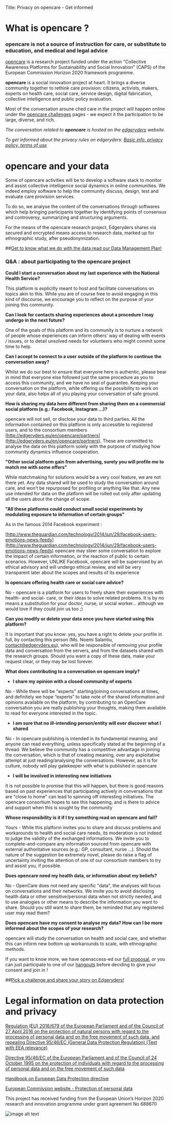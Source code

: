 Title:    Privacy on opencare - Get informed 

# What is opencare ?

### opencare is not a source of instruction for care, or substitute to education, and **medical and legal advice** 

[opencare](http://opencare.cc) is a research project funded under the action "Collective Awareness Platforms for Sustainability and Social Innovation" (CAPS) of the European Commission Horizon 2020 framework programme. 

**opencare** is a social innovation project at heart. It brings a diverse community together to rethink care provision: citizens, activists, makers, experts on health care, social care, service design, digital fabrication, collective intelligence and public policy evaluation. 

Most of the conversation aroune ched care in the project will happen online under the [opencare challenges](https://edgeryders.eu/en/op3ncare/helping-one-another-to-discover-what-is) pages - we expect it the participation to be large, diverse, and rich. 

*The conversation related to **opencare** is hosted on the [edgeryders](http://edgeryders.eu/) website.*

*To get informed about the privacy rules on edgeryders: [Basic info, privacy policy, terms of use](https://edgeryders.eu/edgeryders-lbg/privacy-policy-and-terms-of-use)*

# opencare and your data

Some of opencare activities will be to develop a software stack to monitor and assist collective intelligence social dynamics in online communities. We indeed employ software to help the community discuss, design, test and evaluate care provision services. 

To do so, we analyse the content of the conversations through softwares which help bringing participants together by identifying points of consensus and controversy, summarizing and structuring arguments. 

For the means of the opencare research project, Edgeryders shares via secured and encrypted means access to research data, marked up for ethnographic study, after pseudonymization.

##[Get to know what we do with the data,read our Data Management Plan!](https://drive.google.com/open?id=0B_vWawrKpTaFQjczaGtkVDZZdW8)

### Q&A : about participating to the opencare project

**Could I start a conversation about my last experience with the National Health Service?**

This platform is explicitly meant to host and facilitate conversations on topics akin to this. While you are of course free to avoid engaging in this kind of discourse, we encourage you to reflect on the purpose of your joining this community.

**Can I look for contacts sharing experiences about a procedure I may undergo in the next future?**

One of the goals of this platform and its community is to nurture a network of people whose experiences can inform others’ way of dealing with events / issues, or to detail unsolved needs for volunteers who might commit some time to help.

**Can I  accept to connect to a user outside of the platform to continue the conversation away?**

Whilst we do our best to ensure that everyone here is authentic, please bear in mind that everyone else followed just the same procedure as you to access this community, and we have no seal of guarantee. Keeping your conversation on the platform, while offering us the possibility to work on your data, also helps all of you playing your conversation of safe ground.

**How is sharing my data here different from sharing them on a commercial social platform (e.g.: Facebook, Instagram …)?**

opencare will not sell, or disclose your data to third parties. All the information contained on this platform is only accessible to registered users, and to the consortium members [http://edgeryders.eu/en/opencare/partners](http://edgeryders.eu/en/opencare/partners). These are committed to analyse the data on this platform solely with the purpose of studying how community dynamics influence cooperation.

**"Other social platform gain from advertising, surely you will profile me to match me with some offers"**

While matchmaking for solutions would be a very cool feature, we are not there yet. Any data shared will be used to study the conversation around care, and won’t be repurposed for profiling or anything like that. Any new use intended for data on the platform will be rolled out only after updating all the users about the change of scope.

**"All these platforms could conduct small social experiments by modulating exposure to information of certain groups"**

As in the famous 2014 Facebook experiment :

[http://www.theguardian.com/technology/2014/jun/29/facebook-users-emotions-news-feeds](http://www.theguardian.com/technology/2014/jun/29/facebook-users-emotions-news-feeds)  opencare may steer some conversation to explore the impact of certain information, or the reaction of public to certain scenarios. However, UNLIKE Facebook, opencare will be supervised by an ethical advisory and will undergo ethical review, and will be very transparent later about the scopes and results of its experience

**Is opencare offering health care or social care advice?**

No - opencare is a platform for users to freely share their experiences with health- and social- care, or their ideas to solve related problems. It is by no means a substitution for your doctor, nurse, or social worker… although we would love if they could join us too ;)

**Can you modify or delete your data once you have started using this platform?**

It is important that you know: yes, you have a right to delete your profile in full, by contacting this person (Ms. Noemi Salantiu, contact@edgeryders.eu), who will be responsible of removing your profile data and conversation from the servers, and from the datasets shared with the research groups. Should you want a copy of these data, make your request clear, or they may be lost forever.

**What does contributing to a conversation on opencare imply?**

* **I share my opinion with a closed community of experts**

No - While there will be "experts" starting/joining conversations at times, and definitely we hope “experts” to take note of the shared information and opinions available on the platform, by contributing to an OpenCare conversation you are really publishing your thoughts, making them available to read for everyone interested in the topic.

* **I am sure that no ill-intending person/entity will ever discover what I shared**

No - In opencare publishing is intended in its fundamental meaning, and anyone can read everything, unless specifically stated at the beginning of a thread. We believe the community has a competitive advantage in joining the conversation, which is that of creating meaning, over any exploitative attempt at just reading/analysing the conversations. However, as it is for culture, nobody will play gatekeeper with what is published in opencare

* **I will be involved in interesting new initiatives**

It is not possible to promise that this will happen, but there is good reasons based on past experiences that participating actively in conversations that are "close to home" can lead to spinning off interesting initiatives. The opencare consortium hopes to see this happening, and is there to advice and support when this is sought by the community

**Whose responsibility is it if I try something read on opencare and fail?**

Yours - While this platform invites you to share and discuss problems and workarounds to health and social care needs, its moderation is not indeed to judge the validity of the exchanged informations. We invite you to complete-and-compare any information sourced from opencare with external authoritative sources (e.g.: GP, consultant, nurse …). Should the nature of the suggestion be extremely novel, please do raise a flag of uncertainty inviting the attention of one of our consortium members to try and assist you, if possible.

**Does opencare need my health data, or information about my beliefs?**

No - OpenCare does not need any specific "data", the analyses will focus on conversations and their networks. We invite you to avoid disclosing health data or other sensitive/personal data when not strictly needed, and to use analogies or other means to describe the information you want to share. Should you still want to share them, be reminded that any registered user may read them?

**Does opencare have my consent to analyse my data? How can I be more informed about the scopes of your research?**

opencare will study the conversation on health and social care, and whether this can inform new bottom up workarounds to scale, with ethnographic methods.

If you want to know more, we have openaccess-ed our [full proposal](https://edgeryders.eu/en/opencare/project), or you can just participate to one of our [hangouts](https://edgeryders.eu/en/op3ncare/op3n-meetups) before deciding to give your consent and join in !

##[Pick a challenge and share your story on Edgeryders!](https://edgeryders.eu/en/op3ncare/helping-one-another-to-discover-what-is)

# Legal information on data protection and privacy

[Regulation (EU) 2016/679 of the European Parliament and of the Council of 27 April 2016 on the protection of natural persons with regard to the processing of personal data and on the free movement of such data, and repealing Directive 95/46/EC (General Data Protection Regulation) (Text with EEA relevance)](http://eur-lex.europa.eu/legal-content/EN/TXT/?uri=uriserv:OJ.L_.2016.119.01.0001.01.ENG&toc=OJ:L:2016:119:TOC)

[Directive 95/46/EC of the European Parliament and of the Council of 24 October 1995 on the protection of individuals with regard to the processing of personal data and on the free movement of such data](http://eur-lex.europa.eu/legal-content/EN/TXT/?uri=celex:31995L0046)

[Handbook on European Data Protection directive](http://www.echr.coe.int/Documents/Handbook_data_protection_ENG.pdf)

[European Commission website - Protection of personal data](http://ec.europa.eu/justice/data-protection/) 

This project has received funding from the European Union’s Horizon 2020 research and innovation programme under grant agreement No 688670

![image alt text](image_0.jpg)

